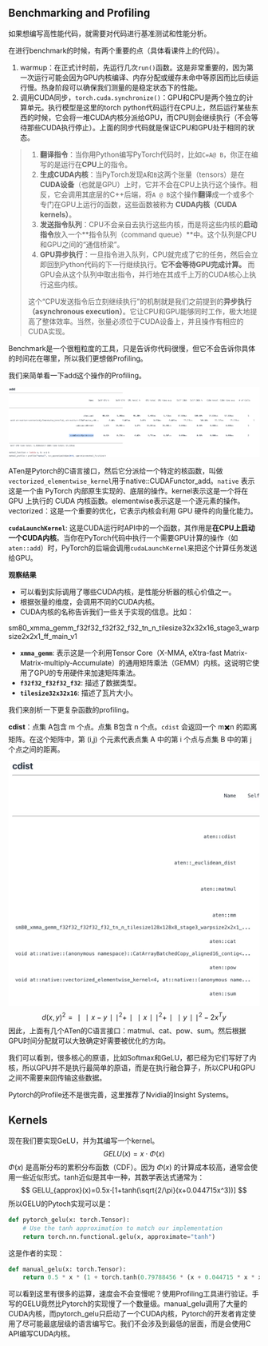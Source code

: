 ## Benchmarking and Profiling

如果想编写高性能代码，就需要对代码进行基准测试和性能分析。

在进行benchmark的时候，有两个重要的点（具体看课件上的代码）。

1. warmup：在正式计时前，先运行几次`run()`函数。这是非常重要的，因为第一次运行可能会因为GPU内核编译、内存分配或缓存未命中等原因而比后续运行慢。热身阶段可以确保我们测量的是稳定状态下的性能。
2. 调用CUDA同步，`torch.cuda.synchronize()`：GPU和CPU是两个独立的计算单元。执行模型是这里的torch python代码运行在CPU上，然后运行某些东西的时候，它会将一堆CUDA内核分派给GPU，而CPU则会继续执行（不会等待那些CUDA执行停止）。上面的同步代码就是保证CPU和GPU处于相同的状态。

> 1. **翻译指令**：当你用Python编写PyTorch代码时，比如`C=A@ B`，你正在编写的是运行在**CPU**上的指令。
> 2. **生成CUDA内核**：当PyTorch发现`A`和`B`这两个张量（tensors）是在**CUDA设备**（也就是GPU）上时，它并不会在CPU上执行这个操作。相反，它会调用其底层的C++后端，将`A @ B`这个操作**翻译**成一个或多个专门在GPU上运行的函数，这些函数被称为 **CUDA内核（CUDA kernels）**。
> 3. **发送指令队列**：CPU不会亲自去执行这些内核，而是将这些内核的**启动指令**放入一个**指令队列（command queue）**中。这个队列是CPU和GPU之间的“通信桥梁”。
> 4. **GPU异步执行**：一旦指令进入队列，CPU就完成了它的任务，然后会立即回到Python代码的下一行继续执行。**它不会等待GPU完成计算。** 而GPU会从这个队列中取出指令，并行地在其成千上万的CUDA核心上执行这些内核。
>
> 这个“CPU发送指令后立刻继续执行”的机制就是我们之前提到的**异步执行（asynchronous execution）**。它让CPU和GPU能够同时工作，极大地提高了整体效率。当然，张量必须位于CUDA设备上，并且操作有相应的CUDA实现。

Benchmark是一个很粗粒度的工具，只是告诉你代码很慢，但它不会告诉你具体的时间花在哪里，所以我们更想做Profiling。

我们来简单看一下add这个操作的Profiling。

![](./img/Profile-add.jpg)

ATen是Pytorch的C语言接口，然后它分派给一个特定的核函数，叫做`vectorized_elementwise_kernel`用于native::CUDAFunctor_add。`native` 表示这是一个由 PyTorch 内部原生实现的、底层的操作。kernel表示这是一个将在 GPU 上执行的 CUDA 内核函数。elementwise表示这是一个逐元素的操作。vectorized：这是一个重要的优化，它表示内核会利用 GPU 硬件的向量化能力。

**`cudaLaunchKernel`**: 这是CUDA运行时API中的一个函数，其作用是**在CPU上启动一个CUDA内核**。当你在PyTorch代码中执行一个需要GPU计算的操作（如`aten::add`）时，PyTorch的后端会调用`cudaLaunchKernel`来把这个计算任务发送给GPU。

**观察结果**

* 可以看到实际调用了哪些CUDA内核，是性能分析器的核心价值之一。
* 根据张量的维度，会调用不同的CUDA内核。
* CUDA内核的名称告诉我们一些关于实现的信息。比如：

sm80_xmma_gemm_f32f32_f32f32_f32_tn_n_tilesize32x32x16_stage3_warpsize2x2x1_ff_main_v1

* **`xmma_gemm`**: 表示这是一个利用Tensor Core（X-MMA, eXtra-fast Matrix-Matrix-multiply-Accumulate）的通用矩阵乘法（GEMM）内核。这说明它使用了GPU的专用硬件来加速矩阵乘法。
* **`f32f32_f32f32_f32`**: 描述了数据类型。
* **`tilesize32x32x16`**: 描述了瓦片大小。

我们来剖析一下更复杂函数的profiling。

**cdist**：点集 A包含 m 个点。点集 B包含 n 个点。`cdist` 会返回一个 m✖️n 的距离矩阵。在这个矩阵中，第 (i,j) 个元素代表点集 A 中的第 i 个点与点集 B 中的第 j 个点之间的距离。

![](./img/cdist-profiling.jpg)
$$
d(x,y)^2=∣∣x−y∣∣^2+∣∣x∣∣^2+∣∣y∣∣^2−2x^Ty
$$
因此，上面有几个ATen的C语言接口：matmul、cat、pow、sum。然后根据GPU时间分配就可以大致确定好需要被优化的方向。

我们可以看到，很多核心的原语，比如Softmax和GeLU，都已经为它们写好了内核，所以GPU并不是执行最简单的原语，而是在执行融合算子，所以CPU和GPU之间不需要来回传输这些数据。

Pytorch的Profile还不是很完善，这里推荐了Nvidia的Insight Systems。



## Kernels

现在我们要实现GeLU，并为其编写一个kernel。
$$
GELU(x)=x⋅Φ(x)
$$
$Φ(x)$ 是高斯分布的累积分布函数（CDF）。因为 $Φ(x)$ 的计算成本较高，通常会使用一些近似形式。tanh近似是其中一种，其数学表达式通常为：
$$
GELU_{approx}(x)=0.5x⋅[1+tanh(\sqrt{2/\pi}(x+0.044715x^3))]
$$
所以GELU的Pytoch实现可以是：

```python
def pytorch_gelu(x: torch.Tensor):
    # Use the tanh approximation to match our implementation
    return torch.nn.functional.gelu(x, approximate="tanh")
```

这是作者的实现：

```python
def manual_gelu(x: torch.Tensor):
    return 0.5 * x * (1 + torch.tanh(0.79788456 * (x + 0.044715 * x * x * x)))
```

可以看到这里有很多的运算，速度会不会变慢呢？使用Profiling工具进行验证。手写的GELU竟然比Pytorch的实现慢了一个数量级。manual_gelu调用了大量的CUDA内核，而pytorch_gelu只启动了一个CUDA内核，Pytorch的开发者肯定使用了尽可能最底层级的语言编写它。我们不会涉及到最低的层面，而是会使用C API编写CUDA内核。
